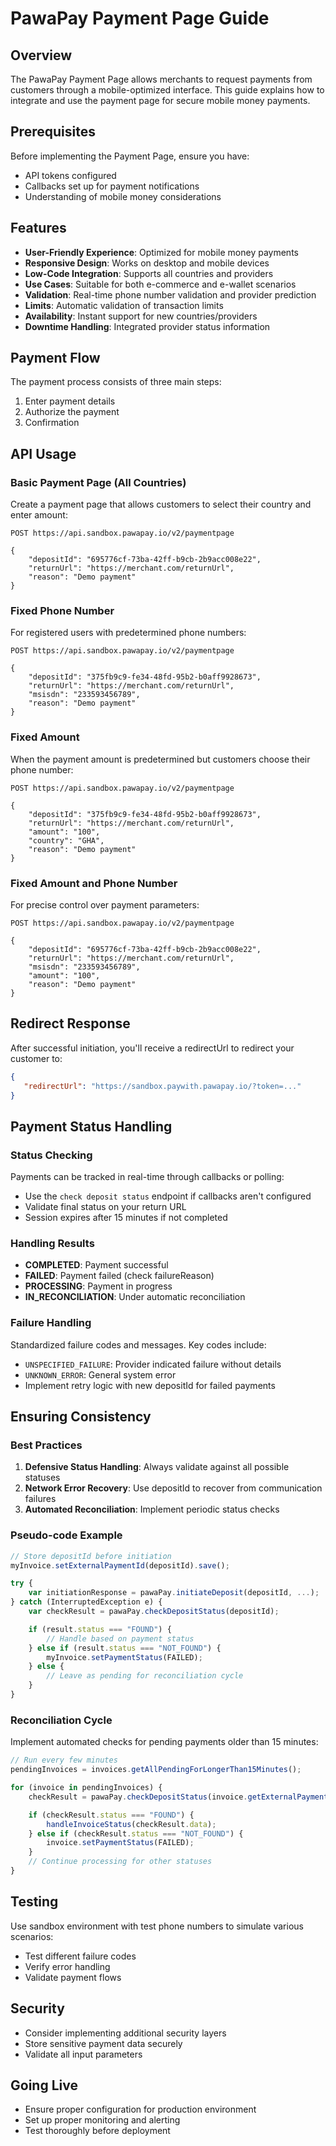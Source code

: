 # PawaPay Payment Page Guide

## Overview
The PawaPay Payment Page allows merchants to request payments from customers through a mobile-optimized interface. This guide explains how to integrate and use the payment page for secure mobile money payments.

## Prerequisites
Before implementing the Payment Page, ensure you have:
- API tokens configured
- Callbacks set up for payment notifications
- Understanding of mobile money considerations
 
## Features
- **User-Friendly Experience**: Optimized for mobile money payments
- **Responsive Design**: Works on desktop and mobile devices
- **Low-Code Integration**: Supports all countries and providers
- **Use Cases**: Suitable for both e-commerce and e-wallet scenarios
- **Validation**: Real-time phone number validation and provider prediction
- **Limits**: Automatic validation of transaction limits
- **Availability**: Instant support for new countries/providers
- **Downtime Handling**: Integrated provider status information

## Payment Flow
The payment process consists of three main steps:
1. Enter payment details
2. Authorize the payment
3. Confirmation

## API Usage

### Basic Payment Page (All Countries)
Create a payment page that allows customers to select their country and enter amount:

```http
POST https://api.sandbox.pawapay.io/v2/paymentpage

{
    "depositId": "695776cf-73ba-42ff-b9cb-2b9acc008e22",
    "returnUrl": "https://merchant.com/returnUrl",
    "reason": "Demo payment"
}
```

### Fixed Phone Number
For registered users with predetermined phone numbers:

```http
POST https://api.sandbox.pawapay.io/v2/paymentpage

{
    "depositId": "375fb9c9-fe34-48fd-95b2-b0aff9928673",
    "returnUrl": "https://merchant.com/returnUrl",
    "msisdn": "233593456789",
    "reason": "Demo payment"
}
```

### Fixed Amount
When the payment amount is predetermined but customers choose their phone number:

```http
POST https://api.sandbox.pawapay.io/v2/paymentpage

{
    "depositId": "375fb9c9-fe34-48fd-95b2-b0aff9928673",
    "returnUrl": "https://merchant.com/returnUrl",
    "amount": "100",
    "country": "GHA",
    "reason": "Demo payment"
}
```

### Fixed Amount and Phone Number
For precise control over payment parameters:

```http
POST https://api.sandbox.pawapay.io/v2/paymentpage

{
    "depositId": "695776cf-73ba-42ff-b9cb-2b9acc008e22",
    "returnUrl": "https://merchant.com/returnUrl",
    "msisdn": "233593456789",
    "amount": "100",
    "reason": "Demo payment"
}
```

## Redirect Response
After successful initiation, you'll receive a redirectUrl to redirect your customer to:

```json
{
   "redirectUrl": "https://sandbox.paywith.pawapay.io/?token=..."
}
```

## Payment Status Handling

### Status Checking
Payments can be tracked in real-time through callbacks or polling:

- Use the `check deposit status` endpoint if callbacks aren't configured
- Validate final status on your return URL
- Session expires after 15 minutes if not completed

### Handling Results
- **COMPLETED**: Payment successful
- **FAILED**: Payment failed (check failureReason)
- **PROCESSING**: Payment in progress
- **IN_RECONCILIATION**: Under automatic reconciliation

### Failure Handling
Standardized failure codes and messages. Key codes include:
- `UNSPECIFIED_FAILURE`: Provider indicated failure without details
- `UNKNOWN_ERROR`: General system error
- Implement retry logic with new depositId for failed payments

## Ensuring Consistency

### Best Practices
1. **Defensive Status Handling**: Always validate against all possible statuses
2. **Network Error Recovery**: Use depositId to recover from communication failures
3. **Automated Reconciliation**: Implement periodic status checks

### Pseudo-code Example
```javascript
// Store depositId before initiation
myInvoice.setExternalPaymentId(depositId).save();

try {
    var initiationResponse = pawaPay.initiateDeposit(depositId, ...);
} catch (InterruptedException e) {
    var checkResult = pawaPay.checkDepositStatus(depositId);

    if (result.status === "FOUND") {
        // Handle based on payment status
    } else if (result.status === "NOT_FOUND") {
        myInvoice.setPaymentStatus(FAILED);
    } else {
        // Leave as pending for reconciliation cycle
    }
}
```

### Reconciliation Cycle
Implement automated checks for pending payments older than 15 minutes:

```javascript
// Run every few minutes
pendingInvoices = invoices.getAllPendingForLongerThan15Minutes();

for (invoice in pendingInvoices) {
    checkResult = pawaPay.checkDepositStatus(invoice.getExternalPaymentId());

    if (checkResult.status === "FOUND") {
        handleInvoiceStatus(checkResult.data);
    } else if (checkResult.status === "NOT_FOUND") {
        invoice.setPaymentStatus(FAILED);
    }
    // Continue processing for other statuses
}
```

## Testing
Use sandbox environment with test phone numbers to simulate various scenarios:
- Test different failure codes
- Verify error handling
- Validate payment flows

## Security
- Consider implementing additional security layers
- Store sensitive payment data securely
- Validate all input parameters

## Going Live
- Ensure proper configuration for production environment
- Set up proper monitoring and alerting
- Test thoroughly before deployment
